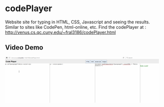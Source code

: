 # codePlayer
Website site for typing in HTML, CSS, Javascript and seeing the results. Similar to sites like CodePen, html-online, etc.
Find the codePlayer at : http://venus.cs.qc.cuny.edu/~fral3186/codePlayer.html


## Video Demo

![codeplayergif](https://github.com/afranco07/codePlayer/blob/master/codePlayerDemo.gif?raw=true)
